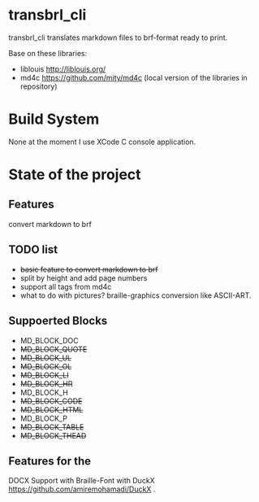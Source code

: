 # transbrl_cli
transbrl_cli translates markdown files to brf-format ready to print.

Base on these libraries:
- liblouis http://liblouis.org/
- md4c https://github.com/mity/md4c
(local version of the libraries in repository)

# Build System
None at the moment I use XCode C console application.

# State of the project
## Features
convert markdown to brf

## TODO list
- ~~basic feature to  convert markdown to brf~~
- split by height and add page numbers
- support all tags from md4c
- what to do with pictures? braille-graphics conversion like ASCII-ART.

## Suppoerted Blocks
- MD_BLOCK_DOC
- ~~MD_BLOCK_QUOTE~~
- ~~MD_BLOCK_UL~~
- ~~MD_BLOCK_OL~~
- ~~MD_BLOCK_LI~~
- ~~MD_BLOCK_HR~~
- MD_BLOCK_H
- ~~MD_BLOCK_CODE~~
- ~~MD_BLOCK_HTML~~
- MD_BLOCK_P
- ~~MD_BLOCK_TABLE~~
- ~~MD_BLOCK_THEAD~~

## Features for the 
DOCX Support with Braille-Font with DuckX https://github.com/amiremohamadi/DuckX .
